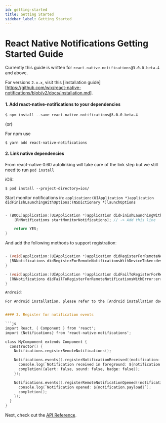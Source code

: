 ```yaml
---
id: getting-started
title: Getting Started
sidebar_label: Getting Started
---
```


# React Native Notifications Getting Started Guide

Currently this guide is written for `react-native-notifications@3.0.0-beta.4` and above.

For versions `2.x.x`, visit this [installation guide][https://github.com/wix/react-native-notifications/blob/v2/docs/installation.md].

#### 1. Add react-native-notifications to your dependencies

```
$ npm install --save react-native-notifications@3.0.0-beta.4
```
 (or)
 
 For npm use
```
$ yarn add react-native-notifications
```

#### 2. Link native dependencies

From react-native 0.60 autolinking will take care of the link step but we still need to run `pod install`

iOS:

```
$ pod install --project-directory=ios/
```

Start monitor notifications in: `application:(UIApplication *)application didFinishLaunchingWithOptions:(NSDictionary *)launchOptions`

```objective-c

- (BOOL)application:(UIApplication *)application didFinishLaunchingWithOptions:(NSDictionary *)launchOptions {
	[RNNotifications startMonitorNotifications]; // -> Add this line

	return YES;
}

```
And add the following methods to support registration:

```objective-c

- (void)application:(UIApplication *)application didRegisterForRemoteNotificationsWithDeviceToken:(NSData *)deviceToken {
  [RNNotifications didRegisterForRemoteNotificationsWithDeviceToken:deviceToken];
}

- (void)application:(UIApplication *)application didFailToRegisterForRemoteNotificationsWithError:(NSError *)error {
  [RNNotifications didFailToRegisterForRemoteNotificationsWithError:error];
}

Android:

For Android installation, please refer to the [Android installation doc](installation-android.md) where you can find detailed step on how to start using Google's FCM service.


#### 3. Register for notification events

```js
import React, { Component } from 'react';
import {Notifications} from 'react-native-notifications';

class MyComponent extends Component {
  constructor() {
    Notifications.registerRemoteNotifications();

    Notifications.events().registerNotificationReceived((notification: Notification, completion) => {
      console.log(`Notification received in foreground: ${notification.title} : ${notification.body}`);
      completion({alert: false, sound: false, badge: false});
    });

    Notifications.events().registerRemoteNotificationOpened((notification: Notification, completion) => {
      console.log(`Notification opened: ${notification.payload}`);
      completion();
    });
  }
}
```

Next, check out the [API Reference](general-api.md).
